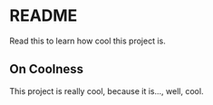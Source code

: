 # README

Read this to learn how cool this project is.

## On Coolness

This project is really cool, because it is..., well, cool.
